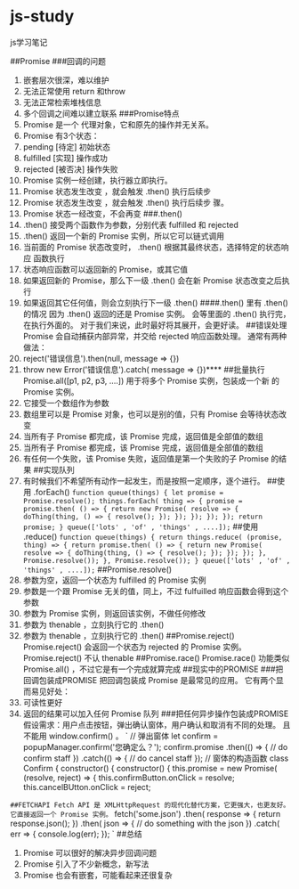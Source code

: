 # js-study
js学习笔记

##Promise
###回调的问题
1. 嵌套层次很深，难以维护
2. 无法正常使用 return 和throw
3. 无法正常检索堆栈信息
4. 多个回调之间难以建立联系
###Promise特点
1. Promise 是一个 代理对象，它和原先的操作并无关系。
2. Promise 有3个状态：
1. pending [待定] 初始状态
2. fulfilled [实现] 操作成功
3. rejected [被否决] 操作失败
3. Promise 实例一经创建，执行器立即执行。
4. Promise 状态发生改变 ，就会触发 .then() 执行后续步
4. Promise 状态发生改变 ，就会触发 .then() 执行后续步
骤。
5. Promise 状态一经改变，不会再变
###.then()
1. .then() 接受两个函数作为参数，分别代表 fulfilled 和 rejected
2. .then() 返回一个新的 Promise 实例，所以它可以链式调用
3. 当前面的 Promise 状态改变时， .then() 根据其最终状态，选择特定的状态响应
函数执行
4. 状态响应函数可以返回新的 Promise，或其它值
5. 如果返回新的 Promise，那么下一级 .then() 会在新 Promise 状态改变之后执行
6. 如果返回其它任何值，则会立刻执行下一级 .then()
####.then() 里有 .then() 的情况
因为 .then() 返回的还是 Promise 实例。
会等里面的 .then() 执行完，在执行外面的。
对于我们来说，此时最好将其展开，会更好读。
##错误处理
Promise 会自动捕获内部异常，并交给 rejected 响应函数处理。
通常有两种做法：
1. reject('错误信息').then(null, message => {})
2. throw new Error('错误信息').catch( message => {})****
##批量执行
Promise.all([p1, p2, p3, ....]) 用于将多个 Promise 实例，包装成一个新
的 Promise 实例。
1. 它接受一个数组作为参数
2. 数组里可以是 Promise 对象，也可以是别的值，只有 Promise 会等待状态改
变
3. 当所有子 Promise 都完成，该 Promise 完成，返回值是全部值的数组
3. 当所有子 Promise 都完成，该 Promise 完成，返回值是全部值的数组
4. 有任何一个失败，该 Promise 失败，返回值是第一个失败的子 Promise 的结
果
##实现队列
1. 有时候我们不希望所有动作一起发生，而是按照一定顺序，逐个进行。
##使用 .forEach()
`function queue(things) {
let promise = Promise.resolve();
things.forEach( thing => {
promise = promise.then( () => {
return new Promise( resolve => {
doThing(thing, () => {
resolve();
});
});
});
});
});
return promise;
}
queue(['lots'
,
'of'
,
'things'
, ....]);`
##使用 .reduce()
`function queue(things) {
return things.reduce( (promise, thing) => {
return promise.then( () => {
return new Promise( resolve => {
doThing(thing, () => {
resolve();
});
});
});
}, Promise.resolve());
}, Promise.resolve());
}
queue(['lots'
,
'of'
,
'things'
, ....]);`
##Promise.resolve()
1. 参数为空，返回一个状态为 fulfilled 的 Promise 实例
2. 参数是一个跟 Promise 无关的值，同上，不过 fulfuilled 响应函数会得到这个
参数
3. 参数为 Promise 实例，则返回该实例，不做任何修改
4. 参数为 thenable ，立刻执行它的 .then()
4. 参数为 thenable ，立刻执行它的 .then()
##Promise.reject()
Promise.reject() 会返回一个状态为 rejected 的 Promise 实例。
Promise.reject() 不认 thenable
##Promise.race()
Promise.race() 功能类似 Promise.all() ，不过它是有一个完成就算完成
##现实中的PROMISE
###把回调包装成PROMISE
把回调包装成 Promise 是最常见的应用。
它有两个显而易见好处：
1. 可读性更好
2. 返回的结果可以加入任何 Promise 队列
###把任何异步操作包装成PROMISE
假设需求：用户点击按钮，弹出确认窗体，用户确认和取消有不同的处理。
且不能用 window.confirm() 。
`
// 弹出窗体
let confirm = popupManager.confirm('您确定么？');
confirm.promise
.then(() => {
// do confirm staff
})
.catch(() => {
// do cancel staff
});
// 窗体的构造函数
class Confirm {
constructor() {
constructor() {
this.promise = new Promise( (resolve, reject) => {
this.confirmButton.onClick = resolve;
this.cancelBUtton.onClick = reject;

`
##FETCHAPI
Fetch API 是 XMLHttpRequest 的现代化替代方案，它更强大，也更友好。
它直接返回一个 Promise 实例。
`
fetch('some.json')
.then( response => {
return response.json();
})
.then( json => {
// do something with the json
})
.catch( err => {
console.log(err);
});
`
##总结
1. Promise 可以很好的解决异步回调问题
2. Promise 引入了不少新概念，新写法
3. Promise 也会有嵌套，可能看起来还很复杂







